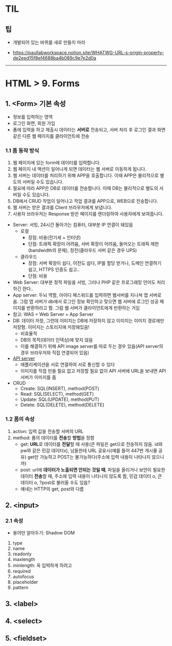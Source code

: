 # TIL
## 팁
* 개발되어 있는 바퀴를 새로 만들지 마라

* https://paullabworkspace.notion.site/WHATWG-URL-s-origin-property-de2eed15f8ef4688ba4b089c9e7e2d0a
---
# HTML > 9. Forms
## 1. <Form\> 기본 속성
* 정보를 입력하는 영역
* 로그인 화면, 회원 가입
* 폼에 입력을 하고 제출시 데이터는 **서버로** 전송되고, 서버 처리 후 로그인 결과 화면 같은 다른 웹 페이지를 클라이언트에 전송
### 1.1 폼 동작 방식
1. 웹 페이지에 있는 form에 데이터를 입력합니다.
2. 웹 페이지 내 액션이 일어나게 되면 데이터는 웹 서버로 이동하게 됩니다.
3. 웹 서버는 데이터를 처리하기 위해 APP을 호출합니다. 이때 APP은 물리적으로 별도의 서버일 수도 있습니다.
4. 필요에 따라 APP은 DB로 데이터를 전송합니다. 이때 DB는 물리적으로 별도의 서버일 수도 있습니다.
5. DB에서 CRUD 작업이 일어나고 작업 결과를 APP으로, WEB으로 전송합니다.
6. 웹 서버는 받은 결과를 Client 브라우저에게 보냅니다.
7. 사용자 브라우저는 Response 받은 페이지를 렌더링하여 사용자에게 보여줍니다.
* Server: 서빙, 24시간 돌아가는 컴퓨터, 대부분 IP 연결이 돼있음
    * 로컬
        * 장점: 비용(전기세 + 인터넷)
        * 단점: 트래픽 확장이 어려움, 서버 확장이 어려움, 들어오는 트래픽 제한(bandwidth의 문제), 정전(클라우드 서버 같은 경우 UPS)
    * 클라우드
        * 장점: 서버 확장이 쉽다, 이전도 쉽다, IP를 할당 받거나, 도메인 연결하기 쉽고, HTTPS 인증도 쉽고..
        * 단점: 비용
* Web Server: 대부분 정적 파일을 서빙, 그러나 PHP 같은 프로그래밍 언어도 처리하긴 한다..
* App server: 두뇌 역할, 아이디 패스워드를 입력하면 웹서버를 지나쳐 앱 서버로 옴. 그럼 앱 서버가 db에서 로그인 정보 확인하고 맞으면 웹 서버에 로그인 성공 페이지를 반환하라고 함. 그럼 웹 서버가 클라이언트에게 반환하는 거임
* 참고: WAS = Web Server + App Server
* DB: 데이터 저장, 그런데 이미지는 DB에 저장하지 않고 이미지는 이미지 경로에만 저장함. 이미지는 스토리지에 저장돼있음!
    * 비효율적
    * DB의 목적(데이터 인덱싱)에 맞지 않음
    * 이를 해결하기 위해 API image server를 따로 두는 경우 있음(API server의 경우 브라우저와 직접 연결되어 있음)
* [API server](https://paullabworkspace.notion.site/API-API-Server-bab406c7453b4654a183a03bcf8dac96)
    * 애플리케이션을 서로 연결하여 서로 통신할 수 있다
    * 이미지를 직접 만들 필요 없고 저장할 필요 없이 API 서버에 URL을 보내면 API 서버가 이미지를 줌
* CRUD
    * Create: SQL(INSERT), method(POST)
    * Read: SQL(SELECT), method(GET)
    * Update: SQL(UPDATE), method(PUT)
    * Delete: SQL(DELETE), method(DELETE)
### 1.2 폼의 속성
1. action: 입력 값을 전송할 서버의 URL
2. method: 폼의 데이터를 **전송**할 **방법**을 정함
    * get: **URL**로 데이터를 **전달**할 때 사용(큰 파일은 get으로 전송하지 않음. id와 pw와 같은 민감 데이터x), 남들한테 URL 공유시(예를 들어 447번 게시물 공유) get만 가능하고 POST는 불가능하다(주소에 입력 내용이 나타나지 않으니까)
    * post: url에 **데이터가 노출되면 안되는 것일 때**, 파일을 올리거나 보안이 필요한 데이터 **전송**할 때, 주소에 입력 내용이 나타나지 않도록 함, 민감 데이터 o, 큰 데이터 o, ?post로 불러올 수도 있음?
    * 얘네는 HTTP의 get, post와 다름
## 2. <input\>
### 2.1 속성
* 용어만 알아두기: Shadow DOM
1. type
2. name
3. readonly
4. maxlength
5. minlength: 꼭 입력하게 하려고
6. required
7. autofocus
8. placeholder
9. pattern
## 3. <label\>
## 4. <select\>
## 5. <fieldset\>
